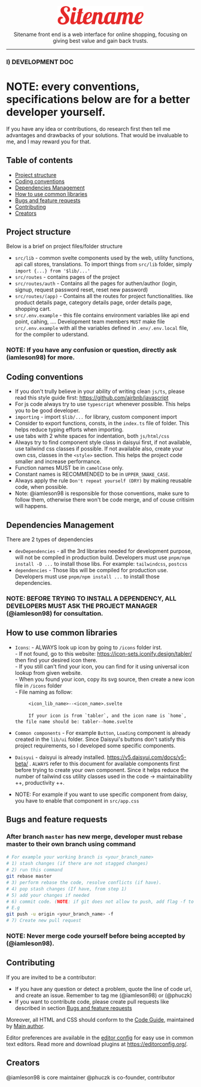 <p align="center">
  <a href="http://localhost:5173/">
    <img src="./static/logo.png" alt="Logo" width=auto height=50>
  </a>

  <p align="center">
    Sitename front end is a web interface for online shopping, focusing on giving best value and gain back trusts.
    <br>
  </p>
</p>

<hr />

<h3>I) DEVELOPMENT DOC</h3>

# NOTE: every conventions, specifications below are for a better developer yourself.
If you have any idea or contributions, do research first then tell me advantages and drawbacks of your solutions. That would be invaluable to me, and I may reward you for that.


## Table of contents

- [Project structure](#project-structure)
- [Coding conventions](#coding-conventions)
- [Dependencies Management](#dependencies-management)
- [How to use common libraries](#how-to-use-common-libraries)
- [Bugs and feature requests](#bugs-and-feature-requests)
- [Contributing](#contributing)
- [Creators](#creators)


## Project structure

Below is a brief on project files/folder structure

- `src/lib` - common svelte components used by the web, utility functions, api call stores, translations. To import things from `src/lib` folder, simply `import {...} from '$lib/...'`
- `src/routes` - contains pages of the project
- `src/routes/auth` - Contains all the pages for authen/author (login, signup, request password reset, reset new password)
- `src/routes/(app)` - Contains all the routes for project functionalities. like product details page, category details page, order details page, shopping cart.
- `src/.env.example` - this file contains environment variables like api end point, cahing, .... Development team members `MUST` make file `src/.env.example` with all the variables defined in `.env/.env.local` file, for the compiler to uderstand.

### NOTE: If you have any confusion or question, directly ask (iamleson98) for more.

## Coding conventions
- If you don't trully believe in your ability of writing clean `js/ts`, please read this style guide first: https://github.com/airbnb/javascript
- For js code always try to use `typescript` whenever possible. This helps you to be good developer.
- `importing` - import `$lib/...` for library, custom component import
- Consider to export functions, consts, in the `index.ts` file of folder. This helps reduce typing efforts when importing.
- use tabs with 2 white spaces for indentation, both `js/html/css`
- Always try to find component style class in daisyui first, if not available, use tailwind css classes if possible. If not available also, create your own css, classes in the `<style>` section. This helps the project code smaller and increase performance.
- Function names MUST be in `camelCase` only.
- Constant names is RECOMMENDED to be in `UPPER_SNAKE_CASE`.
- Always apply the rule `Don't repeat yourself (DRY)` by making reusable code, when possible.
- Note: @iamleson98 is responsible for those conventions, make sure to follow them, otherwise there won't be code merge, and of couse critisim will happens.

## Dependencies Management

There are 2 types of dependencies
- `devDependencies` - all the 3rd libraries needed for development purpose, will not be compiled in production build.
Developers must use `pnpm/npm install -D ...` to install those libs. For example: `tailwindcss`, `postcss`
- `dependencies` - Those libs will be compiled for production use. Developers must use `pnpm/npm install ...` to install those dependencies.

### NOTE: BEFORE TRYING TO INSTALL A DEPENDENCY, ALL DEVELOPERS MUST ASK THE PROJECT MANAGER (@iamleson98) for consultation.

## How to use common libraries

- `Icons`: - ALWAYS look up icon by going to `/icons` folder irst. <br/>
           - If not found, go to this website: https://icon-sets.iconify.design/tabler/ then find your desired icon there. <br/>
           - If you still can't find your icon, you can find for it using universal icon lookup from given website. <br />
           - When you found your icon, copy its svg source, then create a new icon file in `/icons` folder <br/>
           - File naming as follow: <br />

           <icon_lib_name>--<icon_name>.svelte

           If your icon is from `tabler`, and the icon name is `home`, the file name should be: tabler--home.svelte

- `Common components` - For example `Button`, `Loading` component is already created in the `lib/ui` folder. Since Daisyui's buttons don't satisfy this project requirements, so I developed some specific components.
- `Daisyui` - daisyui is already installed. https://v5.daisyui.com/docs/v5-beta/ . `ALWAYS` refer to this document for available components first before trying to create your own component.
Since it helps reduce the number of tailwind css utility classes used in the code -> maintainability ++, productivity ++.
- NOTE: For example if you want to use specific component from daisy, you have to enable that component in `src/app.css`

## Bugs and feature requests

### After branch `master` has new merge, developer must rebase master to their own branch using command
```bash
# For example your working branch is <your_branch_name>
# 1) stash changes (if there are not stagged changes)
# 2) run this command
git rebase master
# 3) perform rebase the code, resolve conflicts (if have).
# 4) pop stash changes (If have, from step 1)
# 5) add your changes if needed
# 6) commit code. (NOTE: if git does not allow to push, add flag -f to FORCE push)
# E.g
git push -u origin <your_branch_name> -f
# 7) Create new pull request
```

### NOTE: Never merge code yourself before being accepted by (@iamleson98).


## Contributing

If you are invited to be a contributor:
- If you have any question or detect a problem, quote the line of code url, and create an issue. Remember to tag me (@iamleson98) or (@phuczk)
- If you want to contribute code, please create pull requests like described in section [Bugs and feature requests](#bugs-and-feature-requests)

Moreover, all HTML and CSS should conform to the [Code Guide](https://github.com/mdo/code-guide), maintained by [Main author](https://github.com/usernamemainauthor).

Editor preferences are available in the [editor config](https://reponame/blob/master/.editorconfig) for easy use in common text editors. Read more and download plugins at <https://editorconfig.org/>.

## Creators

@iamleson98 is core maintainer
@phuczk is co-founder, contributor
